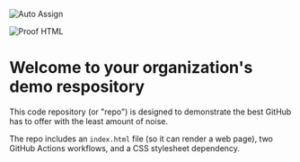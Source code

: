 ![Auto Assign](https://github.com/MayssamEtAhmad606/demo-repository/actions/workflows/auto-assign.yml/badge.svg)

![Proof HTML](https://github.com/MayssamEtAhmad606/demo-repository/actions/workflows/proof-html.yml/badge.svg)

# Welcome to your organization's demo respository
This code repository (or "repo") is designed to demonstrate the best GitHub has to offer with the least amount of noise.

The repo includes an `index.html` file (so it can render a web page), two GitHub Actions workflows, and a CSS stylesheet dependency.
